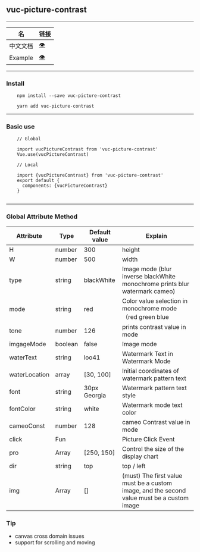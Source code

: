 ## vuc-picture-contrast

---

|   名     |                                链接                                 |
|----------| ------------------------------------------------------------------- |
| 中文文档  | [👁️](https://github.com/loo41/vuc/blob/master/package/vuc-picture-contrast/doc/Chinese.md) |
| Example  | [👁️](https://github.com/loo41/Vuc/tree/master/package/vuc-picture-contrast/example) |


---


### Install

```
    npm install --save vuc-picture-contrast
    
    yarn add vuc-picture-contrast
```

---

### Basic use 

```
    // Global
    
    import vucPictureContrast from 'vuc-picture-contrast'
    Vue.use(vucPictureContrast)
    
    // Local
    
    import {vucPictureContrast} from 'vuc-picture-contrast'
    export default {
      components: {vucPictureContrast}
    }
    
```

---


### Global Attribute Method

|   Attribute   |      Type     |   Default value  |    Explain    |
|----------| ------------- | ---------- | ---------- |
| H        | number        | 300        | height |
| W        | number        | 500        | width |
| type     | string        |  blackWhite      | Image mode  (blur inverse blackWhite monochrome prints blur watermark cameo)   |
| mode     | string        |     red    | Color value selection in monochrome mode （red green blue |
| tone    | number          | 126       | prints contrast value in mode  |
| imgageMode | boolean      | false     | Image mode |
|waterText   | string        | loo41    | Watermark Text in Watermark Mode  |
|waterLocation| array      | [30, 100]  | Initial coordinates of watermark pattern text  |
| font     | string        | 30px Georgia |  Watermark pattern text style  |
| fontColor| string        | white      | Watermark mode text color |
|cameoConst | number    | 128           | cameo Contrast value in mode |
| click   | Fun           |             | Picture Click Event |
| pro     | Array        | [250, 150]   |  Control the size of the display chart |
| dir     | string       | top          | top / left |
| img     | Array        | []           | (must) The first value must be a custom image, and the second value must be a custom image    |


### Tip

- canvas cross domain issues
- support for scrolling and moving 

